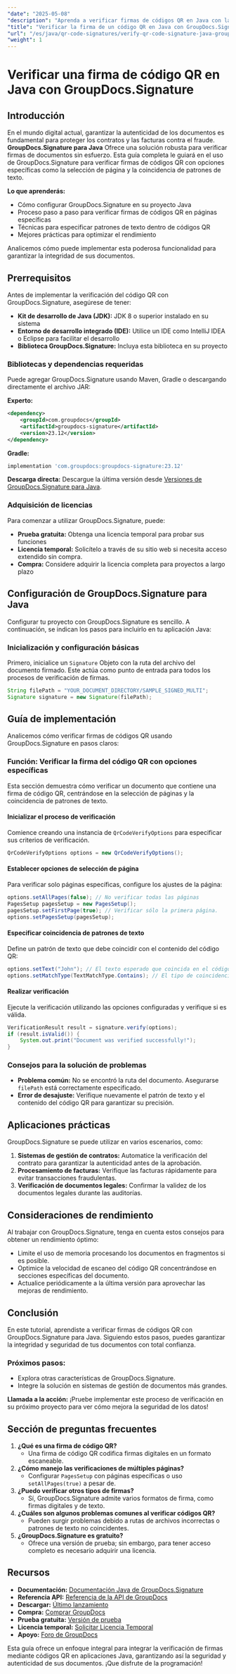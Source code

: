 ```yaml
---
"date": "2025-05-08"
"description": "Aprenda a verificar firmas de códigos QR en Java con la potente biblioteca GroupDocs.Signature. Esta guía explica la configuración, las opciones de verificación y las prácticas recomendadas."
"title": "Verificar la firma de un código QR en Java con GroupDocs.Signature&#58; una guía completa"
"url": "/es/java/qr-code-signatures/verify-qr-code-signature-java-groupdocs-signature/"
"weight": 1
---
```


# Verificar una firma de código QR en Java con GroupDocs.Signature

## Introducción

En el mundo digital actual, garantizar la autenticidad de los documentos es fundamental para proteger los contratos y las facturas contra el fraude. **GroupDocs.Signature para Java** Ofrece una solución robusta para verificar firmas de documentos sin esfuerzo. Esta guía completa le guiará en el uso de GroupDocs.Signature para verificar firmas de códigos QR con opciones específicas como la selección de página y la coincidencia de patrones de texto.

**Lo que aprenderás:**

- Cómo configurar GroupDocs.Signature en su proyecto Java
- Proceso paso a paso para verificar firmas de códigos QR en páginas específicas
- Técnicas para especificar patrones de texto dentro de códigos QR
- Mejores prácticas para optimizar el rendimiento

Analicemos cómo puede implementar esta poderosa funcionalidad para garantizar la integridad de sus documentos.

## Prerrequisitos

Antes de implementar la verificación del código QR con GroupDocs.Signature, asegúrese de tener:

- **Kit de desarrollo de Java (JDK):** JDK 8 o superior instalado en su sistema
- **Entorno de desarrollo integrado (IDE):** Utilice un IDE como IntelliJ IDEA o Eclipse para facilitar el desarrollo
- **Biblioteca GroupDocs.Signature:** Incluya esta biblioteca en su proyecto

### Bibliotecas y dependencias requeridas

Puede agregar GroupDocs.Signature usando Maven, Gradle o descargando directamente el archivo JAR:

**Experto:**

```xml
<dependency>
    <groupId>com.groupdocs</groupId>
    <artifactId>groupdocs-signature</artifactId>
    <version>23.12</version>
</dependency>
```

**Gradle:**

```gradle
implementation 'com.groupdocs:groupdocs-signature:23.12'
```

**Descarga directa:** 
Descargue la última versión desde [Versiones de GroupDocs.Signature para Java](https://releases.groupdocs.com/signature/java/).

### Adquisición de licencias

Para comenzar a utilizar GroupDocs.Signature, puede:

- **Prueba gratuita:** Obtenga una licencia temporal para probar sus funciones
- **Licencia temporal:** Solicítelo a través de su sitio web si necesita acceso extendido sin compra.
- **Compra:** Considere adquirir la licencia completa para proyectos a largo plazo

## Configuración de GroupDocs.Signature para Java

Configurar tu proyecto con GroupDocs.Signature es sencillo. A continuación, se indican los pasos para incluirlo en tu aplicación Java:

### Inicialización y configuración básicas

Primero, inicialice un `Signature` Objeto con la ruta del archivo del documento firmado. Este actúa como punto de entrada para todos los procesos de verificación de firmas.

```java
String filePath = "YOUR_DOCUMENT_DIRECTORY/SAMPLE_SIGNED_MULTI";
Signature signature = new Signature(filePath);
```

## Guía de implementación

Analicemos cómo verificar firmas de códigos QR usando GroupDocs.Signature en pasos claros:

### Función: Verificar la firma del código QR con opciones específicas

Esta sección demuestra cómo verificar un documento que contiene una firma de código QR, centrándose en la selección de páginas y la coincidencia de patrones de texto.

#### Inicializar el proceso de verificación

Comience creando una instancia de `QrCodeVerifyOptions` para especificar sus criterios de verificación.

```java
QrCodeVerifyOptions options = new QrCodeVerifyOptions();
```

#### Establecer opciones de selección de página

Para verificar solo páginas específicas, configure los ajustes de la página:

```java
options.setAllPages(false); // No verificar todas las páginas
PagesSetup pagesSetup = new PagesSetup();
pagesSetup.setFirstPage(true); // Verificar sólo la primera página.
options.setPagesSetup(pagesSetup);
```

#### Especificar coincidencia de patrones de texto

Define un patrón de texto que debe coincidir con el contenido del código QR:

```java
options.setText("John"); // El texto esperado que coincida en el código QR.
options.setMatchType(TextMatchType.Contains); // El tipo de coincidencia se establece en 'Contiene'.
```

#### Realizar verificación

Ejecute la verificación utilizando las opciones configuradas y verifique si es válida.

```java
VerificationResult result = signature.verify(options);
if (result.isValid()) {
    System.out.print("Document was verified successfully!");
}
```

### Consejos para la solución de problemas

- **Problema común:** No se encontró la ruta del documento. Asegurarse `filePath` está correctamente especificado.
- **Error de desajuste:** Verifique nuevamente el patrón de texto y el contenido del código QR para garantizar su precisión.

## Aplicaciones prácticas

GroupDocs.Signature se puede utilizar en varios escenarios, como:

1. **Sistemas de gestión de contratos:** Automatice la verificación del contrato para garantizar la autenticidad antes de la aprobación.
2. **Procesamiento de facturas:** Verifique las facturas rápidamente para evitar transacciones fraudulentas.
3. **Verificación de documentos legales:** Confirmar la validez de los documentos legales durante las auditorías.

## Consideraciones de rendimiento

Al trabajar con GroupDocs.Signature, tenga en cuenta estos consejos para obtener un rendimiento óptimo:

- Limite el uso de memoria procesando los documentos en fragmentos si es posible.
- Optimice la velocidad de escaneo del código QR concentrándose en secciones específicas del documento.
- Actualice periódicamente a la última versión para aprovechar las mejoras de rendimiento.

## Conclusión

En este tutorial, aprendiste a verificar firmas de códigos QR con GroupDocs.Signature para Java. Siguiendo estos pasos, puedes garantizar la integridad y seguridad de tus documentos con total confianza. 

### Próximos pasos:

- Explora otras características de GroupDocs.Signature.
- Integre la solución en sistemas de gestión de documentos más grandes.

**Llamada a la acción:** ¡Pruebe implementar este proceso de verificación en su próximo proyecto para ver cómo mejora la seguridad de los datos!

## Sección de preguntas frecuentes

1. **¿Qué es una firma de código QR?**
   - Una firma de código QR codifica firmas digitales en un formato escaneable.
2. **¿Cómo manejo las verificaciones de múltiples páginas?**
   - Configurar `PagesSetup` con páginas específicas o uso `setAllPages(true)` a pesar de.
3. **¿Puedo verificar otros tipos de firmas?**
   - Sí, GroupDocs.Signature admite varios formatos de firma, como firmas digitales y de texto.
4. **¿Cuáles son algunos problemas comunes al verificar códigos QR?**
   - Pueden surgir problemas debido a rutas de archivos incorrectas o patrones de texto no coincidentes.
5. **¿GroupDocs.Signature es gratuito?**
   - Ofrece una versión de prueba; sin embargo, para tener acceso completo es necesario adquirir una licencia.

## Recursos

- **Documentación:** [Documentación Java de GroupDocs.Signature](https://docs.groupdocs.com/signature/java/)
- **Referencia API:** [Referencia de la API de GroupDocs](https://reference.groupdocs.com/signature/java/)
- **Descargar:** [Último lanzamiento](https://releases.groupdocs.com/signature/java/)
- **Compra:** [Comprar GroupDocs](https://purchase.groupdocs.com/buy)
- **Prueba gratuita:** [Versión de prueba](https://releases.groupdocs.com/signature/java/)
- **Licencia temporal:** [Solicitar Licencia Temporal](https://purchase.groupdocs.com/temporary-license/)
- **Apoyo:** [Foro de GroupDocs](https://forum.groupdocs.com/c/signature/)

Esta guía ofrece un enfoque integral para integrar la verificación de firmas mediante códigos QR en aplicaciones Java, garantizando así la seguridad y autenticidad de sus documentos. ¡Que disfrute de la programación!
